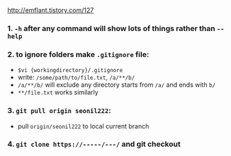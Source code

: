 http://emflant.tistory.com/127

### 1. `-h` after any command will show lots of things rather than `--help`  
### 2. to ignore folders make `.gitignore` file:    
  - `$vi {workingdirectory}/.gitignore`
  - write:  `/some/path/to/file.txt`, `/a/**/b/`
  - `/a/**/b/` will exclude any directory starts from `/a/` and ends with `b/`
  - `**/file.txt` works similarly    
### 3. `git pull origin seonil222`:     
  - pull `origin/seonil222` to local current branch 
### 4. `git clone https://-----/---/` and git checkout 
